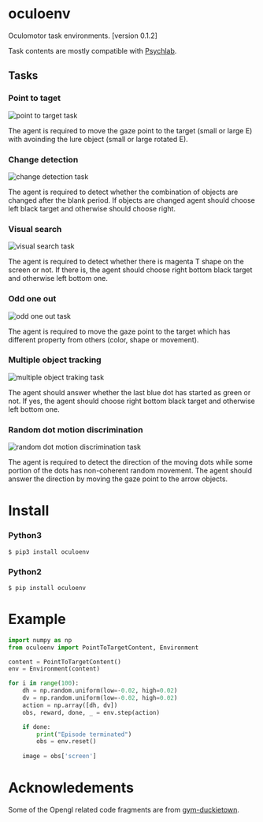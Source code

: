# oculoenv
Oculomotor task environments. [version 0.1.2]

Task contents are mostly compatible with [Psychlab](https://arxiv.org/abs/1801.08116).

## Tasks

### Point to taget

![point to target task](./docs/images/point_to_target_task.png)

The agent is required to move the gaze point to the target (small or large E) with avoinding the lure object (small or large rotated E).

### Change detection

![change detection task](./docs/images/change_detection_task.png)

The agent is required to detect whether the combination of objects are changed after the blank period. If objects are changed agent should choose left black target and otherwise should choose right.

### Visual search

![visual search task](./docs/images/visual_search_task.png)

The agent is required to detect whether there is magenta T shape on the screen or not.
If there is, the agent should choose right bottom black target and otherwise left bottom one.

### Odd one out

![odd one out task](./docs/images/odd_one_out_task.png)

The agent is required to move the gaze point to the target which has different property from others (color, shape or movement).

### Multiple object tracking

![multiple object traking task](./docs/images/multiple_object_tracking_task.png)

The agent should answer whether the last blue dot has started as green or not.
If yes, the agent should choose right bottom black target and otherwise left bottom one.

### Random dot motion discrimination

![random dot motion discrimination task](./docs/images/random_dot_task.png)

The agent is required to detect the direction of the moving dots while some portion of the dots has non-coherent random movement. The agent should answer the direction by moving the gaze point to the arrow objects.

# Install

### Python3

```
$ pip3 install oculoenv
```

### Python2

```
$ pip install oculoenv
```

# Example

```python
import numpy as np
from oculoenv import PointToTargetContent, Environment

content = PointToTargetContent()
env = Environment(content)

for i in range(100):
    dh = np.random.uniform(low=-0.02, high=0.02)
    dv = np.random.uniform(low=-0.02, high=0.02)
    action = np.array([dh, dv])
    obs, reward, done, _ = env.step(action)

    if done:
        print("Episode terminated")
        obs = env.reset()
        
    image = obs['screen']
```



# Acknowledements

Some of the Opengl related code fragments are from [gym-duckietown](https://github.com/duckietown/gym-duckietown/).

